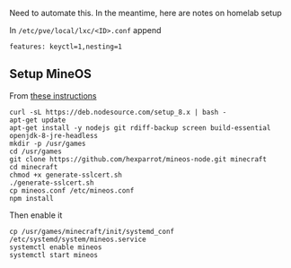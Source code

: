 Need to automate this. In the meantime, here are notes on homelab setup

In `/etc/pve/local/lxc/<ID>.conf` append

```
features: keyctl=1,nesting=1
```


## Setup MineOS
From [these instructions](https://github.com/hexparrot/mineos-node)

```
curl -sL https://deb.nodesource.com/setup_8.x | bash -
apt-get update
apt-get install -y nodejs git rdiff-backup screen build-essential openjdk-8-jre-headless
mkdir -p /usr/games
cd /usr/games
git clone https://github.com/hexparrot/mineos-node.git minecraft
cd minecraft
chmod +x generate-sslcert.sh
./generate-sslcert.sh
cp mineos.conf /etc/mineos.conf
npm install
```

Then enable it

```
cp /usr/games/minecraft/init/systemd_conf /etc/systemd/system/mineos.service
systemctl enable mineos
systemctl start mineos
```